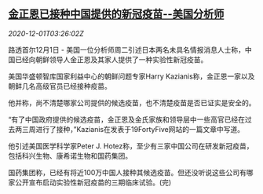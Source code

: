 <!--1606794905000-->
[金正恩已接种中国提供的新冠疫苗--美国分析师](https://cn.reuters.com/article/kim-northkorea-vaccine-china-1201-tues-idCNKBS28B3M2)
------

<div><i>2020-12-01T03:26:02Z</i></div><p>路透首尔12月1日 - 美国一位分析师周二引述日本两名未具名情报消息人士称，中国已经向朝鲜领导人金正恩及其家人提供了一种实验性新冠疫苗。</p><p>美国华盛顿智库国家利益中心的朝鲜问题专家Harry Kazianis称，金正恩一家以及朝鲜几名高级官员已经接种疫苗。</p><p>他并称，尚不清楚哪家公司提供的候选疫苗，也不清楚疫苗是否已证实是安全的。</p><p>“有了中国政府提供的候选疫苗，金正恩及金氏家族和领导层中一些高官已经在过去两三周进行了接种，”Kazianis在发表于19FortyFive网站的一篇文章中写道。</p><p>他引述美国医学科学家Peter J. Hotez称，至少有三家中国公司在研发新冠疫苗，包括科兴生物、康希诺生物和国药集团。</p><p>国药集团称，已经有将近100万中国人接种其候选疫苗。但还没听说这些公司有哪家公开宣布启动实验性新冠疫苗的三期临床试验。(完)</p>

